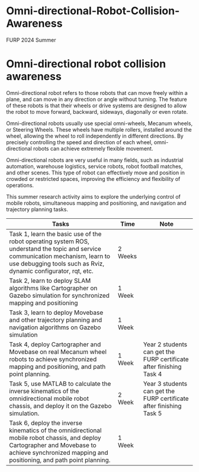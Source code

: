 # Omni-directional-Robot-Collision-Awareness
FURP 2024 Summer
# Omni-directional robot collision awareness

Omni-directional robot refers to those robots that can move freely within a plane, and can move in any direction or angle without turning. The feature of these robots is that their wheels or drive systems are designed to allow the robot to move forward, backward, sideways, diagonally or even rotate.

Omni-directional robots usually use special omni-wheels, Mecanum wheels, or Steering Wheels. These wheels have multiple rollers, installed around the wheel, allowing the wheel to roll independently in different directions. By precisely controlling the speed and direction of each wheel, omni-directional robots can achieve extremely flexible movement.

Omni-directional robots are very useful in many fields, such as industrial automation, warehouse logistics, service robots, robot football matches, and other scenes. This type of robot can effectively move and position in crowded or restricted spaces, improving the efficiency and flexibility of operations.

This summer research activity aims to explore the underlying control of mobile robots, simultaneous mapping and positioning, and navigation and trajectory planning tasks.

| Tasks | Time | Note |
| --- | --- | --- |
| Task 1, learn the basic use of the robot operating system ROS, understand the topic and service communication mechanism, learn to use debugging tools such as Rviz, dynamic configurator, rqt, etc. | 2 Weeks |  |
| Task 2, learn to deploy SLAM algorithms like Cartographer on Gazebo simulation for synchronized mapping and positioning | 1 Week |  |
| Task 3, learn to deploy Movebase and other trajectory planning and navigation algorithms on Gazebo simulation | 1 Week |  |
| Task 4, deploy Cartographer and Movebase on real Mecanum wheel robots to achieve synchronized mapping and positioning, and path point planning. | 1 Week | Year 2 students can get the FURP certificate after finishing Task 4 |
| Task 5, use MATLAB to calculate the inverse kinematics of the omnidirectional mobile robot chassis, and deploy it on the Gazebo simulation. | 2 Week | Year 3 students can get the FURP certificate after finishing Task 5 |
| Task 6, deploy the inverse kinematics of the omnidirectional mobile robot chassis, and deploy Cartographer and Movebase to achieve synchronized mapping and positioning, and path point planning. | 1 Week |  |
